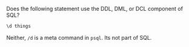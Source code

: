 Does the following statement use the DDL, DML, or DCL component of SQL?
```sql
\d things
```

Neither, `/d` is a meta command in `psql`. Its not part of SQL.